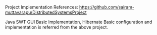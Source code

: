 Project Implementation References:
https://github.com/sairam-muttavarapu/DistributedSystemsProject

Java SWT GUI Basic Implementation, Hibernate Basic configuration and implementation is referred from the above project.
